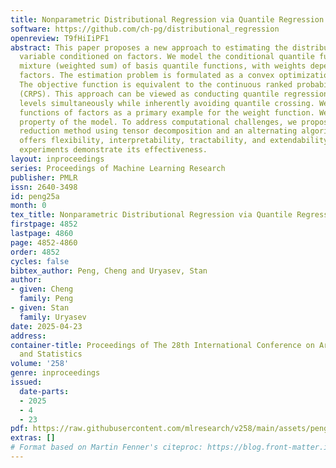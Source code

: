 ```yaml
---
title: Nonparametric Distributional Regression via Quantile Regression
software: https://github.com/ch-pg/distributional_regression
openreview: T9fHiIiPF1
abstract: This paper proposes a new approach to estimating the distribution of a response
  variable conditioned on factors. We model the conditional quantile function as a
  mixture (weighted sum) of basis quantile functions, with weights depending on these
  factors. The estimation problem is formulated as a convex optimization problem.
  The objective function is equivalent to the continuous ranked probability score
  (CRPS). This approach can be viewed as conducting quantile regressions for all confidence
  levels simultaneously while inherently avoiding quantile crossing. We use spline
  functions of factors as a primary example for the weight function. We prove an approximation
  property of the model. To address computational challenges, we propose a dimensionality
  reduction method using tensor decomposition and an alternating algorithm. Our approach
  offers flexibility, interpretability, tractability, and extendability. Numerical
  experiments demonstrate its effectiveness.
layout: inproceedings
series: Proceedings of Machine Learning Research
publisher: PMLR
issn: 2640-3498
id: peng25a
month: 0
tex_title: Nonparametric Distributional Regression via Quantile Regression
firstpage: 4852
lastpage: 4860
page: 4852-4860
order: 4852
cycles: false
bibtex_author: Peng, Cheng and Uryasev, Stan
author:
- given: Cheng
  family: Peng
- given: Stan
  family: Uryasev
date: 2025-04-23
address:
container-title: Proceedings of The 28th International Conference on Artificial Intelligence
  and Statistics
volume: '258'
genre: inproceedings
issued:
  date-parts:
  - 2025
  - 4
  - 23
pdf: https://raw.githubusercontent.com/mlresearch/v258/main/assets/peng25a/peng25a.pdf
extras: []
# Format based on Martin Fenner's citeproc: https://blog.front-matter.io/posts/citeproc-yaml-for-bibliographies/
---
```


